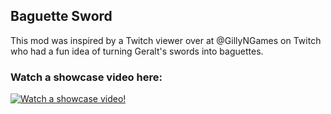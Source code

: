 ## Baguette Sword
This mod was inspired by a Twitch viewer over at @GillyNGames on Twitch who had a fun idea of turning Geralt's swords into baguettes.

### Watch a showcase video here:
[![Watch a showcase video!](https://img.youtube.com/vi/0V4ea1pyd-4/0.jpg)](https://www.youtube.com/watch?v=0V4ea1pyd-4)
